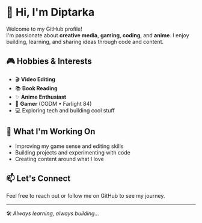 # 👋 Hi, I'm Diptarka

Welcome to my GitHub profile!  
I'm passionate about **creative media**, **gaming**, **coding**, and **anime**. I enjoy building, learning, and sharing ideas through code and content.

## 🎮 Hobbies & Interests
- 🎬 **Video Editing**
- 📚 **Book Reading**
- ✨ **Anime Enthusiast**
- 🔫 **Gamer** (CODM • Farlight 84)
- 💻 Exploring tech and building cool stuff

## 🚀 What I'm Working On
- Improving my game sense and editing skills
- Building projects and experimenting with code
- Creating content around what I love

## 📫 Let's Connect
Feel free to reach out or follow me on GitHub to see my journey.

---

🛠️ *Always learning, always building...*


<!---
DiptarkBanerjee/DiptarkBanerjee is a ✨ special ✨ repository because its `README.md` (this file) appears on your GitHub profile.
You can click the Preview link to take a look at your changes.
--->

